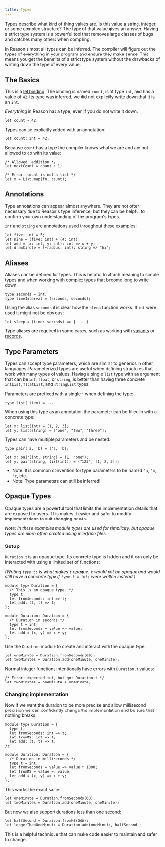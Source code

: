 ```yaml
---
title: Types
---
```


Types describe what kind of thing values are. Is this value a string, integer,
or some complex structure? The type of that value gives an answer. Having a
strict type system is a powerful tool that removes large classes of bugs and
catches many others when compiling.

In Reason almost all types can be inferred. The compiler will figure out the
types of everything in your program and ensure they make sense. This means you
get the benefits of a strict type system without the drawbacks of writing down
the type of every value.

## The Basics

This is a [let binding](let-binding.md). The binding is named `count`, is of
type `int`, and has a value of `42`. Its type was inferred, we did not
explicitly write down that it is an `int`.

_Everything_ in Reason has a type, even if you do not write it down.

```reason
let count = 42;
```

Types can be explicitly added with an annotation:

```reason
let count: int = 42;
```

Because `count` has a type the compiler knows what we are and are not allowed
to do with its value:

```reason
/* Allowed: addition */
let nextCount = count + 1;

/* Error: count is not a list */
let x = List.map(fn, count);
```

## Annotations

Type annotations can appear almost anywhere. They are not often necessary due to
Reason's type inference, but they can be helpful to confirm your own
understanding of the program's types.

`int` and `string` are annotations used throughout these examples:

```reason
let five: int = 5;
let nine = (five: int) + (4: int);
let add = (x: int, y: int): int => x + y;
let drawCircle = (~radius: int): string => "hi";
```

## Aliases

Aliases can be defined for types. This is helpful to attach meaning to simple
types and when working with complex types that become long to write down.

```reason
type seconds = int;
type timeInterval = (seconds, seconds);
```

Using the alias `seconds` it is clear how the `sleep` function works. If `int`
were used it might not be obvious:

```reason
let sleep = (time: seconds) => { ... }
```

Type aliases are required in some cases, such as working with
[variants](variant.md) or [records](record.md).

## Type Parameters

Types can accept type parameters, which are similar to generics in other
languages. Parameterized types are useful when defining structures that work
with many types of values. Having a single `list` type with an argument that can
be `int`, `float`, or `string`, is better than having three concrete `intList`,
`floatList`, and `stringList` types.

Parameters are prefixed with a single `'` when defining the type:

```reason
type list('item) = ...
```

When using this type as an annotation the parameter can be filled in with a
concrete type:

```reason
let x: list(int) = [1, 2, 3];
let y: list(string) = ["one", "two", "three"];
```

Types can have multiple parameters and be nested:

```reason
type pair('a, 'b) = ('a, 'b);

let x: pair(int, string) = (1, "one");
let y: pair(string, list(int)) = ("123", [1, 2, 3]);
```

- Note: It is common convention for type parameters to be named `'a`, `'b`,
`'c`, etc.
- Note: Type parameters can still be inferred!

## Opaque Types

Opaque types are a powerful tool that limits the implementation details that
are exposed to users. This makes it easier and safer to modify implementations
to suit changing needs.

_Note: In these examples module types are used for simplicity, but opqaue types
are more often created using interface files._

### Setup

`Duration.t` is an opaque type. Its concrete type is hidden and it can only be
interacted with using a limited set of functions:

_(Writing `type t;` is what makes `t` opaque. `t` would not be opaque and would
still have a concrete type if `type t = int;` were written instead.)_

```reason
module type Duration = {
  /* This is an opaque type. */
  type t;
  let fromSeconds: int => t;
  let add: (t, t) => t;
};

module Duration: Duration = {
  /* Duration in seconds */
  type t = int;
  let fromSeconds = value => value;
  let add = (x, y) => x + y;
};
```

Use the `Duration` module to create and interact with the opaque type:

```reason
let oneMinute = Duration.fromSeconds(60);
let twoMinutes = Duration.add(oneMinute, oneMinute);
```

Normal integer functions intentionally have errors with `Duration.t` values:

```reason
/* Error: expected int, but got Duration.t */
let twoMinutes = oneMinute + oneMinute;
```

### Changing implementation

Now if we want the duration to be more precise and allow millisecond precision
we can confidently change the implementation and be sure that nothing breaks:

```reason
module type Duration = {
  type t;
  let fromSeconds: int => t;
  let fromMS: int => t;
  let add: (t, t) => t;
};

module Duration: Duration = {
  /* Duration in milliseconds */
  type t = int;
  let fromSeconds = value => value * 1000;
  let fromMS = value => value;
  let add = (x, y) => x + y;
};
```

This works the exact same:

```reason
let oneMinute = Duration.fromSeconds(60);
let twoMinutes = Duration.add(oneMinute, oneMinute);
```

But now we also support durations less than one second:

```reason
let halfSecond = Duration.fromMS(500);
let longerThanOneMinute = Duration.add(oneMinute, halfSecond);
```

This is a helpful technique that can make code easier to maintain and safer to
change.
